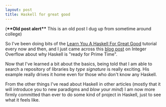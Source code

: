 ```yaml
---
layout: post
title: Haskell for great good
---
```


(**\*\*Old post alert\*\*** This is an old post I dug up from sometime around college)

So I've been doing bits of the [Learn You A Haskell For Great Good](http://learnyouahaskell.com/) tutorial every now and then, and I just came across this [blog post](http://intoverflow.wordpress.com/2009/01/13/why-haskell-is-beyond-ready-for-prime-time/) on Integer Overflow about why Haskell is "ready for Prime Time".

Now that I've learned a bit about the basics, being told that I am able to search a repository of libraries by _type signature_ is really exciting.  His example really drives it home even for those who don't know any Haskell.

From the other things I've read about Haskell in other articles (mostly that it will introduce you to new paradigms and _blow your mind_) I am now more firmly committed than ever to do some kind of project in Haskell, just to see what it feels like.
